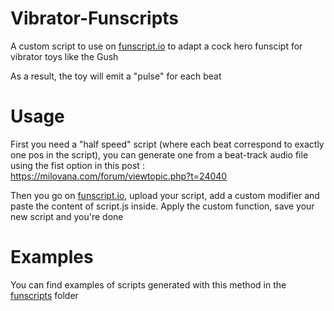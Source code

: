 # Vibrator-Funscripts
A custom script to use on [funscript.io](https://funscript.io/modify) to adapt a cock hero funscipt for vibrator toys like the Gush

As a result, the toy will emit a "pulse" for each beat

# Usage
First you need a "half speed" script (where each beat correspond to exactly one pos in the script), you can generate one from a beat-track audio file using the fist option in this post : https://milovana.com/forum/viewtopic.php?t=24040

Then you go on [funscript.io](https://funscript.io/modify), upload your script, add a custom modifier and paste the content of script.js inside. Apply the custom function, save your new script and you're done

# Examples
You can find examples of scripts generated with this method in the [funscripts](funscripts/) folder


